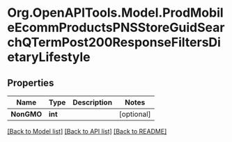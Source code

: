 # Org.OpenAPITools.Model.ProdMobileEcommProductsPNSStoreGuidSearchQTermPost200ResponseFiltersDietaryLifestyle

## Properties

Name | Type | Description | Notes
------------ | ------------- | ------------- | -------------
**NonGMO** | **int** |  | [optional] 

[[Back to Model list]](../README.md#documentation-for-models) [[Back to API list]](../README.md#documentation-for-api-endpoints) [[Back to README]](../README.md)

